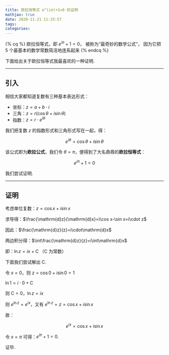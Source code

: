 ```yaml
---
title: 欧拉恒等式 e^(iπ)+1=0 的证明
mathjax: true
date: 2020-11-21 11:33:57
tags:
categories:
---
```


<!-- placeholder -->

{% cq %} 欧拉恒等式，即 $e^{i\pi}+1=0$，
被称为“最奇妙的数学公式”，
因为它把 5 个最基本的数学常数简洁地连系起来 {% endcq %}

下面给出关于欧拉恒等式我最喜欢的一种证明. 

<!-- more -->

---

## 引入

相信大家都知道复数有三种基本表达形式：

 - 坐标：$z = a + b\cdot i$
 - 三角：$z = r(\cos\theta+i\sin\theta)$
 - 指数：$z = r\cdot e^{i\theta}$

我们把复数 $z$ 的指数形式和三角形式写在一起，得：

$$e^{i\theta}=\cos\theta+i\sin\theta$$

该公式即为**欧拉公式**，我们令 $\theta=\pi$，便得到了大名鼎鼎的**欧拉恒等式**：

$$e^{i\pi}+1=0$$

我们尝试证明. 

---

## 证明

考虑单位复数：$z=\cos x+i\sin x$

求导得：$\frac{\mathrm{d}z}{\mathrm{d}x}=i\cos x-\sin x=i\cdot z$

因此：$\frac{\mathrm{d}z}{z}=i\cdot\mathrm{d}x$

两边积分得：$\int\frac{\mathrm{d}z}{z}=i\int\mathrm{d}x$

即：$\ln z=ix+\mathrm{C}$ （$\mathrm{C}$ 为常数）

下面我们尝试解出 $\mathrm{C}$.

令 $x=0$，则 $z=\cos0+i\sin0=1$

$\ln1=i\cdot0+\mathrm{C}$

则 $\mathrm{C}=0$，$\ln z=ix$

则 $e^{\ln z}=e^{ix}$，又有 $e^{\ln z}=z=\cos x+i\sin x$

故：

$$e^{ix}=\cos x+i\sin x$$

令 $x=\pi$ 可得：$e^{i\pi}+1=0$.

证毕.